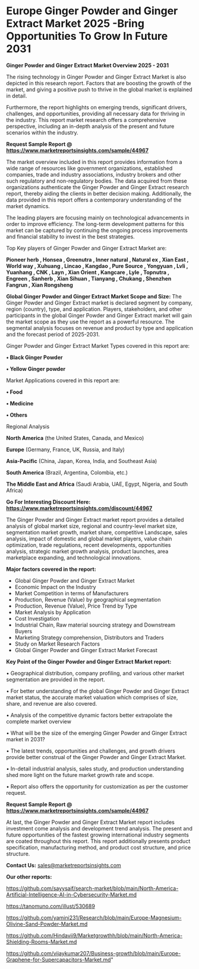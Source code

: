 # Europe Ginger Powder and Ginger Extract Market 2025 -Bring Opportunities To Grow In Future 2031

<Strong> Ginger Powder and Ginger Extract Market Overview 2025 - 2031</strong>

The rising technology in Ginger Powder and Ginger Extract Market is also depicted in this research report. Factors that are boosting the growth of the market, and giving a positive push to thrive in the global market is explained in detail.

Furthermore, the report highlights on emerging trends, significant drivers, challenges, and opportunities, providing all necessary data for thriving in the industry. This report market research offers a comprehensive perspective, including an in-depth analysis of the present and future scenarios within the industry.

<strong>Request Sample Report @ <a href=https://www.marketreportsinsights.com/sample/44967>https://www.marketreportsinsights.com/sample/44967</a></strong>

The market overview included in this report provides information from a wide range of resources like government organizations, established companies, trade and industry associations, industry brokers and other such regulatory and non-regulatory bodies. The data acquired from these organizations authenticate the Ginger Powder and Ginger Extract research report, thereby aiding the clients in better decision making. Additionally, the data provided in this report offers a contemporary understanding of the market dynamics.

The leading players are focusing mainly on technological advancements in order to improve efficiency. The long-term development patterns for this market can be captured by continuing the ongoing process improvements and financial stability to invest in the best strategies.

Top Key players of Ginger Powder and Ginger Extract Market are:

<strong>Pioneer herb , Honsea , Greenutra , Inner natural , Natural ex , Xian East , World way , Xuhuang , Lincao , Kangdao , Pure Source , Yongyuan , Lvli , Yuanhang , CNK , Layn , Xian Orient , Kangcare , Lyle , Topnutra , Engreen , Sanherb , Xian Sihuan , Tianyang , Chukang , Shenzhen Fangrun , Xian Rongsheng </strong>

<strong><b>Global Ginger Powder and Ginger Extract Market Scope and Size:</b></strong>
The Ginger Powder and Ginger Extract market is declared segment by company, region (country), type, and application. Players, stakeholders, and other participants in the global Ginger Powder and Ginger Extract market will gain the market scope as they use the report as a powerful resource. The segmental analysis focuses on revenue and product by type and application and the forecast period of 2025-2031.

Ginger Powder and Ginger Extract Market Types covered in this report are:

<strong>•  Black Ginger Powder 

•  Yellow Ginger powder</strong>

Market Applications covered in this report are:

<strong>•  Food 

•  Medicine 

•  Others</strong> 

Regional Analysis

<strong>North America</strong> (the United States, Canada, and Mexico)

<strong>Europe</strong> (Germany, France, UK, Russia, and Italy)

<strong>Asia-Pacific</strong> (China, Japan, Korea, India, and Southeast Asia)

<strong>South America</strong> (Brazil, Argentina, Colombia, etc.)

<strong>The Middle East and Africa</strong> (Saudi Arabia, UAE, Egypt, Nigeria, and South Africa)

<strong>Go For Interesting Discount Here: <a href=https://www.marketreportsinsights.com/discount/44967>https://www.marketreportsinsights.com/discount/44967</a></strong>

The Ginger Powder and Ginger Extract market report provides a detailed analysis of global market size, regional and country-level market size, segmentation market growth, market share, competitive Landscape, sales analysis, impact of domestic and global market players, value chain optimization, trade regulations, recent developments, opportunities analysis, strategic market growth analysis, product launches, area marketplace expanding, and technological innovations.

<strong><b>Major factors covered in the report:</b></strong>
<ul>
  <li>Global Ginger Powder and Ginger Extract Market </li>
  <li>Economic Impact on the Industry</li>
  <li>Market Competition in terms of Manufacturers</li>
  <li>Production, Revenue (Value) by geographical segmentation</li>
  <li>Production, Revenue (Value), Price Trend by Type</li>
  <li>Market Analysis by Application</li>
  <li>Cost Investigation</li>
  <li>Industrial Chain, Raw material sourcing strategy and Downstream Buyers</li>
  <li>Marketing Strategy comprehension, Distributors and Traders</li>
  <li>Study on Market Research Factors</li>
  <li>Global Ginger Powder and Ginger Extract Market Forecast</li>
</ul>

<strong><b>Key Point of the Ginger Powder and Ginger Extract Market report:</b></strong>

• Geographical distribution, company profiling, and various other market segmentation are provided in the report.

• For better understanding of the global Ginger Powder and Ginger Extract market status, the accurate market valuation which comprises of size, share, and revenue are also covered.

• Analysis of the competitive dynamic factors better extrapolate the complete market overview

• What will be the size of the emerging Ginger Powder and Ginger Extract market in 2031?

• The latest trends, opportunities and challenges, and growth drivers provide better construal of the Ginger Powder and Ginger Extract Market.

• In-detail industrial analysis, sales study, and production understanding shed more light on the future market growth rate and scope.

• Report also offers the opportunity for customization as per the customer request.

<strong>Request Sample Report @ <a href=https://www.marketreportsinsights.com/sample/44967>https://www.marketreportsinsights.com/sample/44967</a></strong>

At last, the Ginger Powder and Ginger Extract Market report includes investment come analysis and development trend analysis. The present and future opportunities of the fastest growing international industry segments are coated throughout this report. This report additionally presents product specification, manufacturing method, and product cost structure, and price structure.

<strong>Contact Us:</strong>
sales@marketreportsinsights.com

<strong>Our other reports:</strong>

<a href=https://github.com/sayysaif/search-market/blob/main/North-America-Artificial-Intelligence-AI-in-Cybersecurity-Market.md>https://github.com/sayysaif/search-market/blob/main/North-America-Artificial-Intelligence-AI-in-Cybersecurity-Market.md</a>

<a href=https://tanomuno.com/illust/530689>https://tanomuno.com/illust/530689</a>

<a href=https://github.com/yamini231/Research/blob/main/Europe-Magnesium-Olivine-Sand-Powder-Market.md>https://github.com/yamini231/Research/blob/main/Europe-Magnesium-Olivine-Sand-Powder-Market.md</a>

<a href=https://github.com/Hindavii9/Marketgrowthh/blob/main/North-America-Shielding-Rooms-Market.md>https://github.com/Hindavii9/Marketgrowthh/blob/main/North-America-Shielding-Rooms-Market.md</a>

<a href=https://github.com/vijaykumar207/Business-growth/blob/main/Europe-Graphene-for-Supercapacitors-Market.md>https://github.com/vijaykumar207/Business-growth/blob/main/Europe-Graphene-for-Supercapacitors-Market.md</a>"

